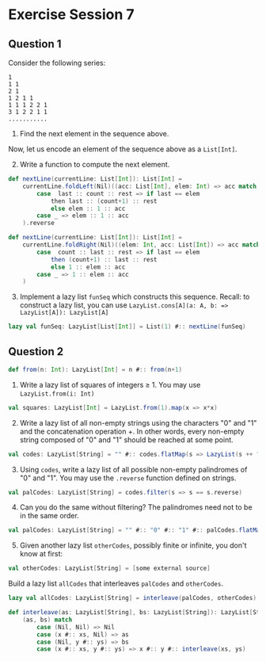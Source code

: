 # Exercise Session 7

## Question 1

Consider the following series:

```
1
1 1
2 1
1 2 1 1
1 1 1 2 2 1
3 1 2 2 1 1
...........
```


1. Find the next element in the sequence above.

Now, let us encode an element of the sequence above as a `List[Int]`.


2. Write a function to compute the next element.

```scala
def nextLine(currentLine: List[Int]): List[Int] =
    currentLine.foldLeft(Nil)((acc: List[Int], elem: Int) => acc match
        case  last :: count :: rest => if last == elem 
            then last :: (count+1) :: rest 
            else elem :: 1 :: acc
        case _ => elem :: 1 :: acc
    ).reverse
```
```scala
def nextLine(currentLine: List[Int]): List[Int] =
    currentLine.foldRight(Nil)((elem: Int, acc: List[Int]) => acc match
        case  count :: last :: rest => if last == elem 
            then (count+1) :: last :: rest 
            else 1 :: elem :: acc
        case _ => 1 :: elem :: acc
    )
```

3. Implement a lazy list `funSeq` which constructs this sequence. Recall: to construct a lazy list, you can use `LazyList.cons[A](a: A, b: => LazyList[A]): LazyList[A]`

```scala
lazy val funSeq: LazyList[List[Int]] = List(1) #:: nextLine(funSeq)
```

## Question 2

```scala
def from(n: Int): LazyList[Int] = n #:: from(n+1)
```

1. Write a lazy list of squares of integers ≥ 1. You may use `LazyList.from(i: Int)`

```scala
val squares: LazyList[Int] = LazyList.from(1).map(x => x*x)
```

2. Write a lazy list of all non-empty strings using the characters "0" and "1" and the concatenation operation +. In other words, every non-empty string composed of "0" and "1" should be reached at some point.

```scala
val codes: LazyList[String] = "" #:: codes.flatMap(s => LazyList(s ++ "0", s ++ "1"))
```

3) Using `codes`, write a lazy list of all possible non-empty palindromes of "0" and "1". You may use the `.reverse` function defined on strings.

```scala
val palCodes: LazyList[String] = codes.filter(s => s == s.reverse)
```
4. Can you do the same without filtering? The palindromes need not to be in the same order.
```scala
val palCodes: LazyList[String] = "" #:: "0" #:: "1" #:: palCodes.flatMap(s => LazyList(s"0${s}0",s"1${s}1"))
```

5. Given another lazy list `otherCodes`, possibly finite or infinite, you don't know at first:

```scala
val otherCodes: LazyList[String] = [some external source]
```

Build a lazy list `allCodes` that interleaves `palCodes` and `otherCodes`.

```scala
lazy val allCodes: LazyList[String] = interleave(palCodes, otherCodes)

def interleave(as: LazyList[String], bs: LazyList[String]): LazyList[String] =
    (as, bs) match
        case (Nil, Nil) => Nil
        case (x #:: xs, Nil) => as
        case (Nil, y #:: ys) => bs
        case (x #:: xs, y #:: ys) => x #:: y #:: interleave(xs, ys)
```
